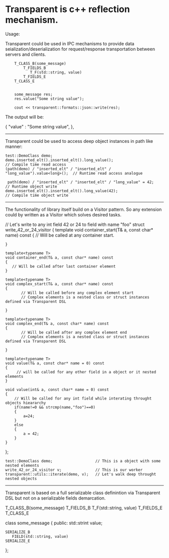 Transparent is c++ reflection mechanism.
===
Usage:

Transparent could be used in IPC mechanisms to provide data seialization/deserialization for request/response 
transportation between servers and clients.

```
	T_CLASS_B(some_message)
		T_FIELDS_B
		   T_F(std::string, value)
		T_FIELDS_E
	T_CLASS_E


	some_message res;
	res.value("Some string value");

	cout << transparent::formats::json::write(res);
```
The output will be:
	
{
    "value" : "Some string value",
},

---
Transparent could be used to access deep object instances in path like manner:

	test::DemoClass demo;
	demo.inserted_elt().inserted_elt().long_value();                              // Compile time read access
	(path(demo) / "inserted_elt" / "inserted_elt" / "long_value").value<long>();  // Runtime read access analogue
	
	 path(demo) / "inserted_elt" / "inserted_elt" / "long_value" = 42;            // Runtime object write
	demo.inserted_elt().inserted_elt().long_value(42);                            // Compile time object write
	
	


---
The functionality of library itself build on a Visitor pattern. So any extension could by written as a Visitor which solves desired tasks. 


// Let's write to any int field 42 or 24 to field with name "foo"
struct write_42_or_24_visitor
{
	template<typename T>
	void container_start(T& a, const char* name) const
	{
		// Will be called at any container start.
		
	}

	template<typename T>
	void container_end(T& a, const char* name) const
	{
	   // Will be called after last container element
	}

	template<typename T>
	void complex_start(T& a, const char* name) const
	{
		   // Will be called before any complex element start 
		   // Complex elements is a nested class or struct instances defined via Transparent DSL
	
	}

	template<typename T>
	void complex_end(T& a, const char* name) const
	{
   	       // Will be called after any complex element end 
		   // Complex elements is a nested class or struct instances defined via Transparent DSL
	
	}

	template<typename T>
	void value(T& a, const char* name = 0) const
	{
	     // will be called for any other field in a object or it nested elements
	}

	void value(int& a, const char* name = 0) const
	{
	    // Will be called for any int field while interating throught objects hieararchy
		if(name!=0 && strcmp(name,"foo")==0)
		{
			a=24;
		}
		else
		{
			a = 42;
		}
	}
};


	test::DemoClass demo;                   // This is a object with some nested elements
	write_42_or_24_visitor v;               // This is our worker
	transparent::utils::iterate(demo, v);   // Let's walk deep throught nested objects
---

Transparent is based on a full serializable class definintion via Transparent DSL but not on a serializable fields demarcation.


T_CLASS_B(some_message)
	T_FIELDS_B
	   T_F(std::string, value)
	T_FIELDS_E
T_CLASS_E


class some_message
{
public:
	std::strint value;

	SERIALIZE_B
	   FIELD(std::string, value)
	SERIALIZE_E
};


 




